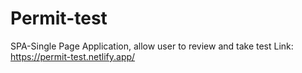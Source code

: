 # Permit-test
SPA-Single Page Application, allow user to review and take test
Link: https://permit-test.netlify.app/

